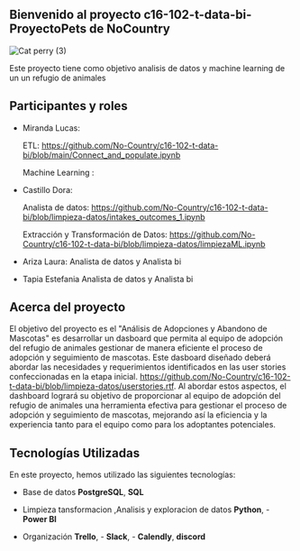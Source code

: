 ## Bienvenido al proyecto c16-102-t-data-bi- ProyectoPets de NoCountry

![Cat   perry (3)](https://github.com/No-Country/c16-102-t-data-bi/assets/159388590/f27af524-c140-427d-a1c2-09ee79bdd6d9)

Este proyecto tiene como objetivo analisis de datos y machine learning de un un refugio de animales

## Participantes y roles

- Miranda Lucas:

  ETL:  https://github.com/No-Country/c16-102-t-data-bi/blob/main/Connect_and_populate.ipynb
  
   Machine Learning :
  
- Castillo Dora:

  Analista de datos: https://github.com/No-Country/c16-102-t-data-bi/blob/limpieza-datos/intakes_outcomes_1.ipynb
  
  Extracción y Transformación de Datos: https://github.com/No-Country/c16-102-t-data-bi/blob/limpieza-datos/limpiezaML.ipynb
  
- Ariza Laura: Analista de datos y Analista bi
- Tapia Estefania  Analista de datos y Analista bi


## Acerca del proyecto

El objetivo del proyecto es el "Análisis de Adopciones y Abandono de Mascotas" es desarrollar un dasboard que permita al equipo de adopción del refugio de animales gestionar de manera eficiente el proceso de adopción y seguimiento de mascotas. 
Este dasboard diseñado deberá abordar las necesidades y requerimientos identificados en las user stories confeccionadas en la etapa inicial.
https://github.com/No-Country/c16-102-t-data-bi/blob/limpieza-datos/userstories.rtf.
Al abordar estos aspectos, el dashboard logrará su objetivo de proporcionar al equipo de adopción del refugio de animales una herramienta efectiva para gestionar el proceso de adopción y seguimiento de mascotas, mejorando así la eficiencia y la experiencia tanto para el equipo como para los adoptantes potenciales.


## Tecnologías Utilizadas

En este proyecto, hemos utilizado las siguientes tecnologías:
  
- Base de datos **PostgreSQL**, **SQL** 

- Limpieza  tansformacion ,Analisis y exploracion de datos **Python**, - **Power BI**
 
- Organización  **Trello**, - **Slack**, - **Calendly**, **discord**
